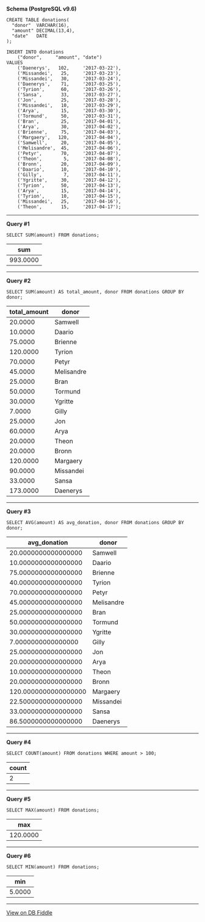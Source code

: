 **Schema (PostgreSQL v9.6)**

    CREATE TABLE donations(
      "donor"  VARCHAR(16),
      "amount" DECIMAL(13,4),
      "date"   DATE                      
    );

    INSERT INTO donations
        ("donor",     "amount", "date")
    VALUES
        ('Daenerys',   102,     '2017-03-22'),
        ('Missandei',   25,     '2017-03-23'),
        ('Missandei',   30,     '2017-03-24'),
        ('Daenerys',    71,     '2017-03-25'),
        ('Tyrion',      60,     '2017-03-26'),
        ('Sansa',       33,     '2017-03-27'),
        ('Jon',         25,     '2017-03-28'),
        ('Missandei',   10,     '2017-03-29'),
        ('Arya',        15,     '2017-03-30'),
        ('Tormund',     50,     '2017-03-31'),
        ('Bran',        25,     '2017-04-01'),
        ('Arya',        30,     '2017-04-02'),
        ('Brienne',     75,     '2017-04-03'),
        ('Margaery',   120,     '2017-04-04'),
        ('Samwell',     20,     '2017-04-05'),
        ('Melisandre',  45,     '2017-04-06'),
        ('Petyr',       70,     '2017-04-07'),
        ('Theon',        5,     '2017-04-08'),
        ('Bronn',       20,     '2017-04-09'),
        ('Daario',      10,     '2017-04-10'),
        ('Gilly',        7,     '2017-04-11'),
        ('Ygritte',     30,     '2017-04-12'),
        ('Tyrion',      50,     '2017-04-13'),
        ('Arya',        15,     '2017-04-14'),
        ('Tyrion',      10,     '2017-04-15'),
        ('Missandei',   25,     '2017-04-16'),
        ('Theon',       15,     '2017-04-17');


---

**Query #1**

    SELECT SUM(amount) FROM donations;

| sum      |
| -------- |
| 993.0000 |

---
**Query #2**

    SELECT SUM(amount) AS total_amount, donor FROM donations GROUP BY donor;

| total_amount | donor      |
| ------------ | ---------- |
| 20.0000      | Samwell    |
| 10.0000      | Daario     |
| 75.0000      | Brienne    |
| 120.0000     | Tyrion     |
| 70.0000      | Petyr      |
| 45.0000      | Melisandre |
| 25.0000      | Bran       |
| 50.0000      | Tormund    |
| 30.0000      | Ygritte    |
| 7.0000       | Gilly      |
| 25.0000      | Jon        |
| 60.0000      | Arya       |
| 20.0000      | Theon      |
| 20.0000      | Bronn      |
| 120.0000     | Margaery   |
| 90.0000      | Missandei  |
| 33.0000      | Sansa      |
| 173.0000     | Daenerys   |

---
**Query #3**

    SELECT AVG(amount) AS avg_donation, donor FROM donations GROUP BY donor;

| avg_donation         | donor      |
| -------------------- | ---------- |
| 20.0000000000000000  | Samwell    |
| 10.0000000000000000  | Daario     |
| 75.0000000000000000  | Brienne    |
| 40.0000000000000000  | Tyrion     |
| 70.0000000000000000  | Petyr      |
| 45.0000000000000000  | Melisandre |
| 25.0000000000000000  | Bran       |
| 50.0000000000000000  | Tormund    |
| 30.0000000000000000  | Ygritte    |
| 7.0000000000000000   | Gilly      |
| 25.0000000000000000  | Jon        |
| 20.0000000000000000  | Arya       |
| 10.0000000000000000  | Theon      |
| 20.0000000000000000  | Bronn      |
| 120.0000000000000000 | Margaery   |
| 22.5000000000000000  | Missandei  |
| 33.0000000000000000  | Sansa      |
| 86.5000000000000000  | Daenerys   |

---
**Query #4**

    SELECT COUNT(amount) FROM donations WHERE amount > 100;

| count |
| ----- |
| 2     |

---
**Query #5**

    SELECT MAX(amount) FROM donations;

| max      |
| -------- |
| 120.0000 |

---
**Query #6**

    SELECT MIN(amount) FROM donations;

| min    |
| ------ |
| 5.0000 |

---

[View on DB Fiddle](https://www.db-fiddle.com/f/9SzjowZ2NsbEZ4nYe6FQ3d/0)
